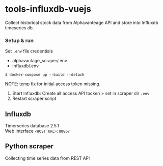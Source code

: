 # tools-influxdb-vuejs

Collect historical stock data from Alphavanteage API and store into Influxdb timeseries db.  


### Setup & run  
Set `.env` file credentials  
* alphavantage_scraper/.env
* influxdb/.env  
```
$ docker-compose up --build --detach  
```

NOTE: temp fix for initial access token missing.  
1) Start Influxdb: Create all access API tocken > set in scraper dir `.env`  
2) Restart scraper script  


## Influxdb  
Timerseries database 2.5.1  
Web interface `<HOST URL>:8086/`  

## Python scraper  
Collecting time series data from REST API  

